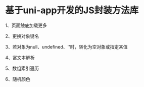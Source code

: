 # 基于uni-app开发的JS封装方法库
<p>1、页面触底加载更多</p>
<p>2、更换对象键名</p>
<p>3、若对象为null、undefined、''时，转化为空对象或指定某值</p>
<p>4、富文本解析</p>
<p>5、数组索引遍历</p>
<p>6、随机颜色</p>
